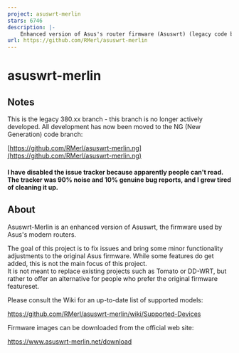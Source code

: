```yaml
---
project: asuswrt-merlin
stars: 6746
description: |-
    Enhanced version of Asus's router firmware (Asuswrt) (legacy code base)
url: https://github.com/RMerl/asuswrt-merlin
---
```


asuswrt-merlin
==============

Notes
-----
This is the legacy 380.xx branch - this branch is no longer actively developed.
All development has now been moved to the NG (New Generation) code branch:

[https://github.com/RMerl/asuswrt-merlin.ng](https://github.com/RMerl/asuswrt-merlin.ng)


#### I have disabled the issue tracker because apparently people can't read.  The tracker was 90% noise and 10% genuine bug reports, and I grew tired of cleaning it up.

About
-----
Asuswrt-Merlin is an enhanced version of Asuswrt, the firmware used by Asus's modern routers.

The goal of this project is to fix issues and bring some minor functionality adjustments to the 
original Asus firmware.  While some features do get added, this is not the main focus of this project.  
It is not meant to replace existing projects such as Tomato or DD-WRT, but rather to offer an alternative 
for people who prefer the original firmware featureset.

Please consult the Wiki for an up-to-date list of supported models:

https://github.com/RMerl/asuswrt-merlin/wiki/Supported-Devices


Firmware images can be downloaded from the official web site:

https://www.asuswrt-merlin.net/download

